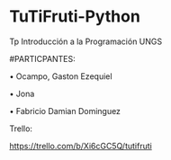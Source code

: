 # TuTiFruti-Python
Tp Introducción a la Programación UNGS 

#PARTICPANTES:

•	Ocampo, Gaston Ezequiel

•	Jona

•	Fabricio Damian Dominguez


Trello:

https://trello.com/b/Xi6cGC5Q/tutifruti
